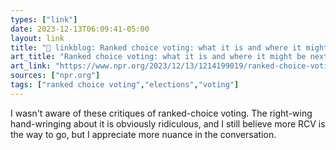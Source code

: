 ```yaml
---
types: ["link"]
date: 2023-12-13T06:09:41-05:00
layout: link
title: "🔗 linkblog: Ranked choice voting: what it is and where it might be next : NPR'"
art_title: "Ranked choice voting: what it is and where it might be next : NPR"
art_link: "https://www.npr.org/2023/12/13/1214199019/ranked-choice-voting-explainer"
sources: ["npr.org"]
tags: ["ranked choice voting","elections","voting"]
---
```

I wasn't aware of these critiques of ranked-choice voting. The right-wing hand-wringing about it is obviously ridiculous, and I still believe more RCV is the way to go, but I appreciate more nuance in the conversation.
